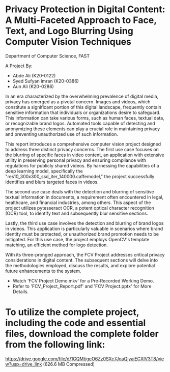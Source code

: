 # Privacy Protection in Digital Content: A Multi-Faceted Approach to Face, Text, and Logo Blurring Using Computer Vision Techniques

Department of Computer Science, FAST

A Project By:

- Abde Ali (K20-0122)
- Syed Sufyan Imran (K20-0386)
- Aun Ali (K20-0286)

In an era characterized by the overwhelming prevalence of digital media, privacy has emerged as a pivotal concern. Images and videos, which constitute a significant portion of this digital landscape, frequently contain sensitive information that individuals or organizations desire to safeguard. This information can take various forms, such as human faces, textual data, or recognizable brand logos. Automated tools capable of detecting and anonymizing these elements can play a crucial role in maintaining privacy and preventing unauthorized use of such information.

This report introduces a comprehensive computer vision project designed to address three distinct privacy concerns. The first use case focuses on the blurring of specific faces in video content, an application with extensive utility in preserving personal privacy and ensuring compliance with regulations for publicly shared videos. By harnessing the capabilities of a deep learning model, specifically the "res10_300x300_ssd_iter_140000.caffemodel," the project successfully identifies and blurs targeted faces in videos.

The second use case deals with the detection and blurring of sensitive textual information in documents, a requirement often encountered in legal, healthcare, and financial industries, among others. This aspect of the project utilizes pytesseract OCR, a potent optical character recognition (OCR) tool, to identify text and subsequently blur sensitive sections.

Lastly, the third use case involves the detection and blurring of brand logos in videos. This application is particularly valuable in scenarios where brand identity must be protected, or unauthorized brand promotion needs to be mitigated. For this use case, the project employs OpenCV's template matching, an efficient method for logo detection.

With its three-pronged approach, the FCV Project addresses critical privacy considerations in digital content. The subsequent sections will delve into the methodologies employed, discuss the results, and explore potential future enhancements to the system.

- Watch 'FCV Project Demo.mkv' for a Pre-Recorded Working Demo.
- Refer to 'FCV_Project_Report.pdf' and 'FCV Project.pptx' for More Details.


# To utilize the complete project, including the code and essential files, download the complete folder from the following link:

https://drive.google.com/file/d/1GQMtjgeO6Zz0SXc7JoaQjyajECXIV3T8/view?usp=drive_link (626.6 MB Compressed)
